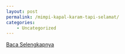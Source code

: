 ```yaml
---
layout: post
permalink: /mimpi-kapal-karam-tapi-selamat/
categories:
    - Uncategorized
---
```


[Baca Selengkapnya](/10)